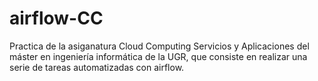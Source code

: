 # airflow-CC
Practica de la asiganatura Cloud Computing Servicios y Aplicaciones del máster en ingeniería informática de la UGR, que consiste en realizar una serie de tareas automatizadas con airflow.
